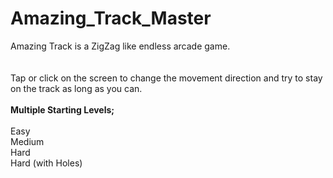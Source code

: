 # Amazing_Track_Master

Amazing Track is a ZigZag like endless arcade game. <br> <br> <br>
Tap or click on the screen to change the movement direction and try to stay on the track as long as you can. <br> <br>
**Multiple Starting Levels;** <br> <br>
Easy <br>
Medium <br>
Hard <br>
Hard (with Holes) <br>
